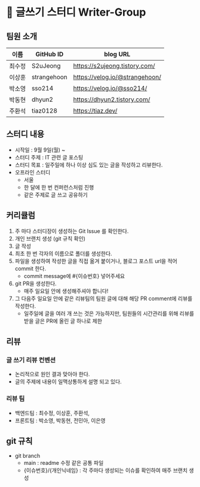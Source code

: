 # 📝 글쓰기 스터디 Writer-Group

## 팀원 소개

| 이름   | GitHub ID   | blog URL                        |
| ------ | ----------- | ------------------------------- |
| 최수정 | S2uJeong    | https://s2ujeong.tistory.com/   |
| 이상훈 | strangehoon | https://velog.io/@strangehoon/  |
| 박소영 | sso214      | https://velog.io/@sso214/       |
| 박동현 | dhyun2      | https://dhyun2.tistory.com/     |
| 주환석 | tiaz0128    | https://tiaz.dev/               |

## 스터디 내용

- 시작일 : 9월 9일(월) ~ 
- 스터디 주제 : IT 관련 글 포스팅
- 스터디 목표 : 일주일에 하나 이상 심도 있는 글을 작성하고 리뷰한다.
- 오프라인 스터디 
  - 서울
  - 한 달에 한 번 컨퍼런스처럼 진행
  - 같은 주제로 글 쓰고 공유하기

## 커리큘럼

1. 주 마다 스터디장이 생성하는 Git Issue 를 확인한다.
2. 개인 브랜치 생성  (git 규칙 확인)
3. 글 작성
4. 최초 한 번 각자의 이름으로 폴더를 생성한다. 
5. 파일을 생성하여 작성한 글을 직접 옮겨 붙이거나, 블로그 포스트 url을 적어 commit 한다.
   - commit message에 #{이슈번호} 넣어주세요
6. git PR을 생성한다. 
   - 매주 일요일 안에 생성해주셔야 합니다!
7. 그 다음주 일요일 안에 같은 리뷰팀의 팀원 글에 대해 해당 PR comment에 리뷰를 작성한다.
   - 일주일에 글을 여러 개 쓰는 것은 가능하지만, 팀원들의 시간관리를 위해 리뷰를 받을 글은 PR에 올린 글 하나로 제한 

## 리뷰 

### 글 쓰기 리뷰 컨벤션 

- 논리적으로 원인 결과 맞아야 한다.
- 글의 주제에 내용이 일맥상통하게 설명 되고 있다. 

### 리뷰 팀

- 백엔드팀 : 최수정, 이상훈, 주환석,
- 프론트팀 : 박소영, 박동현, 전민아, 이은영

## git 규칙

- git branch 
  - main : readme 수정 같은 공통 파일
  - {이슈번호}/{개인닉네임} : 각 주마다 생성되는 이슈를 확인하여 매주 브랜치 생성 
